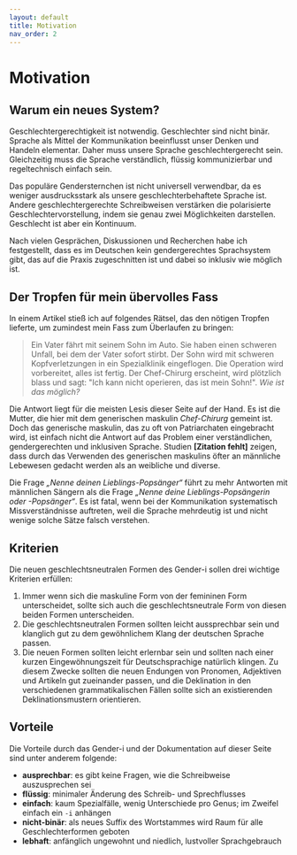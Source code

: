 ```yaml
---
layout: default
title: Motivation
nav_order: 2
---
```

# Motivation

## Warum ein neues System?

Geschlechtergerechtigkeit ist notwendig. Geschlechter sind nicht binär. Sprache als Mittel der Kommunikation beeinflusst unser Denken und Handeln elementar. Daher muss unsere Sprache geschlechtergerecht sein. Gleichzeitig muss die Sprache verständlich, flüssig kommunizierbar und regeltechnisch einfach sein.

Das populäre Gendersternchen ist nicht universell verwendbar, da es weniger ausdrucksstark als unsere geschlechterbehaftete Sprache ist. Andere geschlechtergerechte Schreibweisen verstärken die polarisierte Geschlechtervorstellung, indem sie genau zwei Möglichkeiten darstellen. Geschlecht ist aber ein Kontinuum.

Nach vielen Gesprächen, Diskussionen und Recherchen habe ich festgestellt, dass es im Deutschen kein gendergerechtes Sprachsystem gibt, das auf die Praxis zugeschnitten ist und dabei so inklusiv wie möglich ist. 

## Der Tropfen für mein übervolles Fass

In einem Artikel stieß ich auf folgendes Rätsel, das den nötigen Tropfen lieferte, um zumindest mein Fass zum Überlaufen zu bringen:

> Ein Vater fährt mit seinem Sohn im Auto. Sie haben einen schweren Unfall, bei dem der Vater sofort stirbt. Der Sohn wird mit schweren Kopfverletzungen in ein Spezialklinik eingeflogen. Die Operation wird vorbereitet, alles ist fertig. Der Chef-Chirurg erscheint, wird plötzlich blass und sagt: "Ich kann nicht operieren, das ist mein Sohn!". *Wie ist das möglich?*

Die Antwort liegt für die meisten Lesis dieser Seite auf der Hand. Es ist die Mutter, die hier mit dem generischen maskulin *Chef-Chirurg* gemeint ist. Doch das generische maskulin, das zu oft von Patriarchaten eingebracht wird, ist einfach nicht die Antwort auf das Problem einer verständlichen, gendergerechten und inklusiven Sprache. Studien **[Zitation fehlt]** zeigen, dass durch das Verwenden des generischen maskulins öfter an männliche Lebewesen gedacht werden als an weibliche und diverse.

Die Frage *„Nenne deinen Lieblings-Popsänger“* führt zu mehr Antworten mit männlichen Sängern als die Frage *„Nenne deine Lieblings-Popsängerin oder -Popsänger“*. Es ist fatal, wenn bei der Kommunikation systematisch Missverständnisse auftreten, weil die Sprache mehrdeutig ist und nicht wenige solche Sätze falsch verstehen.

## Kriterien

Die neuen geschlechtsneutralen Formen des Gender-i sollen drei wichtige Kriterien erfüllen:

1. Immer wenn sich die maskuline Form von der femininen Form unterscheidet, sollte sich auch die geschlechtsneutrale Form von diesen beiden Formen unterscheiden.
2. Die geschlechtsneutralen Formen sollten leicht aussprechbar sein und klanglich gut zu dem gewöhnlichem Klang der deutschen Sprache passen.
3. Die neuen Formen sollten leicht erlernbar sein und sollten nach einer kurzen Eingewöhnungszeit für Deutschsprachige natürlich klingen. Zu diesem Zwecke sollten die neuen Endungen von Pronomen, Adjektiven und Artikeln gut zueinander passen, und die Deklination in den verschiedenen grammatikalischen Fällen sollte sich an existierenden Deklinationsmustern orientieren.

## Vorteile

Die Vorteile durch das Gender-i und der Dokumentation auf dieser Seite sind unter anderem folgende:

- **ausprechbar**: es gibt keine Fragen, wie die Schreibweise auszusprechen sei
- **flüssig**: minimaler Änderung des Schreib- und Sprechflusses
- **einfach**: kaum Spezialfälle, wenig Unterschiede pro Genus; im Zweifel einfach ein `-i` anhängen
- **nicht-binär**: als neues Suffix des Wortstammes wird Raum für alle Geschlechterformen geboten
- **lebhaft**: anfänglich ungewohnt und niedlich, lustvoller Sprachgebrauch